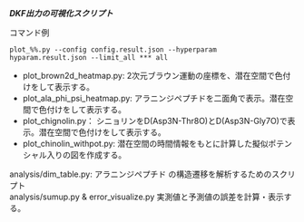 ***DKF出力の可視化スクリプト***

コマンド例
```
plot_%%.py --config config.result.json --hyperparam hyparam.result.json --limit_all *** all
```

- plot_brown2d_heatmap.py: 2次元ブラウン運動の座標を、潜在空間で色付けをして表示する。
- plot_ala_phi_psi_heatmap.py: アラニンジペプチドを二面角で表示。潜在空間で色付けをして表示する。
- plot_chignolin.py： シニョリンをD(Asp3N-Thr8O)とD(Asp3N-Gly7O)で表示。潜在空間で色付けをして表示する。
- plot_chinolin_withpot.py: 潜在空間の時間情報をもとに計算した擬似ポテンシャル入りの図を作成する。

 analysis/dim_table.py: アラニンジペプチド の構造遷移を解析するためのスクリプト  
 analysis/sumup.py & error_visualize.py 実測値と予測値の誤差を計算・表示する。

